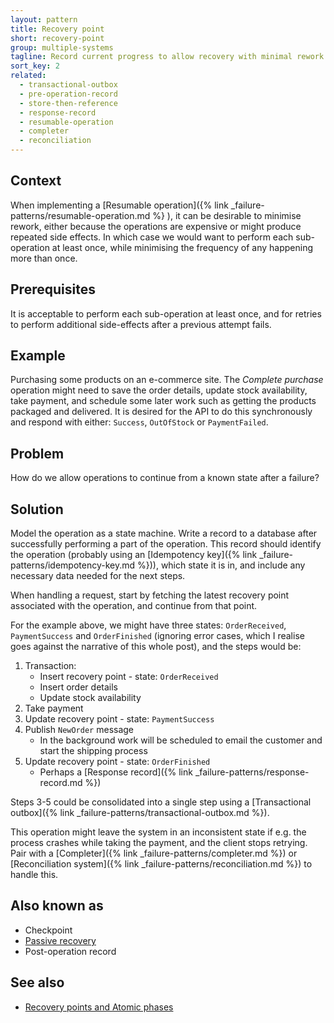 ```yaml
---
layout: pattern
title: Recovery point
short: recovery-point
group: multiple-systems
tagline: Record current progress to allow recovery with minimal rework
sort_key: 2
related:
  - transactional-outbox
  - pre-operation-record
  - store-then-reference
  - response-record
  - resumable-operation
  - completer
  - reconciliation
---
```


## Context

When implementing a [Resumable operation]({% link _failure-patterns/resumable-operation.md %}
), it can be desirable to minimise rework, either because the operations are expensive or might produce repeated side effects. In which case we would want to perform each sub-operation at least once, while minimising the frequency of any happening more than once.

## Prerequisites

It is acceptable to perform each sub-operation at least once, and for retries to perform additional side-effects after a previous attempt fails.

## Example

Purchasing some products on an e-commerce site. The *Complete purchase* operation might need to save the order details, update stock availability, take payment, and schedule some later work such as getting the products packaged and delivered. It is desired for the API to do this synchronously and respond with either: `Success`, `OutOfStock` or `PaymentFailed`.

## Problem

How do we allow operations to continue from a known state after a failure?

## Solution

Model the operation as a state machine. Write a record to a database after successfully performing a part of the operation. This record should identify the operation (probably using an [Idempotency key]({% link _failure-patterns/idempotency-key.md %})), which state it is in, and include any necessary data needed for the next steps.

When handling a request, start by fetching the latest recovery point associated with the operation, and continue from that point.

For the example above, we might have three states: `OrderReceived`, `PaymentSuccess` and `OrderFinished` (ignoring error cases, which I realise goes against the narrative of this whole post), and the steps would be:

1. Transaction:
    - Insert recovery point - state: `OrderReceived`
    - Insert order details
    - Update stock availability
2. Take payment
3. Update recovery point - state: `PaymentSuccess`
4. Publish `NewOrder` message
    - In the background work will be scheduled to email the customer and start the shipping process
5. Update recovery point - state: `OrderFinished`
    - Perhaps a [Response record]({% link _failure-patterns/response-record.md %})

Steps 3-5 could be consolidated into a single step using a [Transactional outbox]({% link _failure-patterns/transactional-outbox.md %}).

This operation might leave the system in an inconsistent state if e.g. the process crashes while taking the payment, and the client stops retrying. Pair with a [Completer]({% link _failure-patterns/completer.md %}) or [Reconciliation system]({% link _failure-patterns/reconciliation.md %}) to handle this.

## Also known as

- Checkpoint
- [Passive recovery](https://www.lpalmieri.com/posts/idempotency/#10-3-forward-recovery)
- Post-operation record

## See also

- [Recovery points and Atomic phases](https://brandur.org/idempotency-keys#recovery-points)
